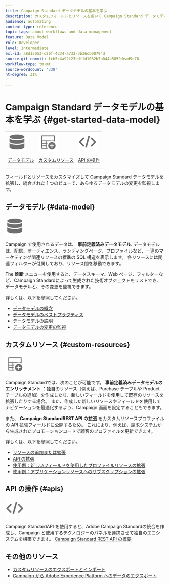 ```yaml
---
title: Campaign Standard データモデルの基本を学ぶ
description: カスタムフィールドとリソースを用いて Campaign Standard データモデルを強化し、REST API を拡大して拡張フィールドを公開します。
audience: automating
content-type: reference
topic-tags: about-workflows-and-data-management
feature: Data Model
role: Developer
level: Intermediate
exl-id: a8d15053-c20f-4334-a732-3b36cb00794d
source-git-commit: fcb5c4a92f23bdffd1082b7b044b5859dead9d70
workflow-type: tm+mt
source-wordcount: '338'
ht-degree: 31%

---
```


# Campaign Standard データモデルの基本を学ぶ {#get-started-data-model}

<table>
<tr>
<td><img src="assets/do-not-localize/icon_datamodel.svg" width="60px"><p><a href="#data-model">データモデル</a></p></td>
<td><img src="assets/do-not-localize/icon_custom.svg" width="60px"><p><a href="#custom-resources">カスタムリソース</a></p></td><td><img src="assets/do-not-localize/icon_api.svg" width="60px"><p><a href="#custom-resources">API の操作</a></p></td></tr>
</table>

フィールドとリソースをカスタマイズして Campaign Standard データモデルを拡張し、統合された 1 つのビューで、あらゆるデータモデルの変更を監視します。

## データモデル {#data-model}

<img src="assets/do-not-localize/icon_datamodel.svg" width="60px">

Campaign で使用されるデータは、 **事前定義済みデータモデル**. データモデルは、配信、オーディエンス、ランディングページ、プロファイルなど、一連のマーケティング関連リソースの標準の SQL 構造を表示します。 各リソースには関連フィルターが付属しており、リソース間を移動できます。

The **診断** メニューを使用すると、データスキーマ、Web ページ、フィルターなど、Campaign Standardによって生成された技術オブジェクトをリストでき、データモデルと、その変更を監視できます。

詳しくは、以下を参照してください。

* [データモデルの概念](../../developing/using/data-model-concepts.md)
* [データモデルのベストプラクティス](../../developing/using/data-model-best-practices.md)
* [データモデルの説明](../../developing/using/datamodel-introduction.md)
* [データモデルの変更の監視](../../developing/using/monitoring-data-model-changes.md)

## カスタムリソース {#custom-resources}

<img src="assets/do-not-localize/icon_custom.svg" width="60px">

Campaign Standardでは、次のことが可能です。 **事前定義済みデータモデルのエンリッチメント** ：独自のリソース（例えば、Purchase テーブルや Product テーブルの追加）を作成したり、新しいフィールドを使用して既存のリソースを拡張したりする場合。 また、作成した新しいリソースやフィールドを使用してナビゲーションを最適化するよう、Campaign 画面を設定することもできます。

また、 **Campaign StandardREST API の拡張** をカスタムリソースプロファイルの API 拡張フィールドに公開するため。 これにより、例えば、請求システムから生成されたプロモーションコードで顧客のプロファイルを更新できます。

詳しくは、以下を参照してください。

* [リソースの追加または拡張](../../developing/using/key-steps-to-add-a-resource.md)
* [API の拡張](../../developing/using/about-extending-the-api.md)
* [使用例：新しいフィールドを使用したプロファイルリソースの拡張](../../developing/using/extending-the-profile-resource-with-a-new-field.md)
* [使用例：アプリケーションリソースへのサブスクリプションの拡張](../../developing/using/extending-the-subscriptions-to-an-application-resource.md)

## API の操作 {#apis}

<img src="assets/do-not-localize/icon_api.svg" width="60px">

Campaign StandardAPI を使用すると、Adobe Campaign Standardの統合を作成し、Campaign と使用するテクノロジーのパネルを連携させて独自のエコシステムを構築できます。 [Campaign Standard REST API の概要](../../api/using/get-started-apis.md)

## その他のリソース

* [カスタムリソースのエクスポートとインポート](https://helpx.adobe.com/campaign/kb/acs-get-started-with-cusres.html)
* [Campaign から Adobe Experience Platform へのデータのエクスポート](../../integrating/using/export-campaign-data.md)
